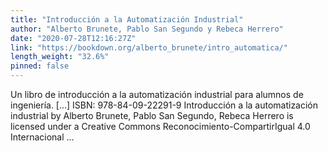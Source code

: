 ```yaml
---
title: "Introducción a la Automatización Industrial"
author: "Alberto Brunete, Pablo San Segundo y Rebeca Herrero"
date: "2020-07-28T12:16:27Z"
link: "https://bookdown.org/alberto_brunete/intro_automatica/"
length_weight: "32.6%"
pinned: false
---
```


Un libro de introducción a la automatización industrial para alumnos de ingeniería. [...] ISBN: 978-84-09-22291-9 Introducción a la automatización industrial by Alberto Brunete, Pablo San Segundo, Rebeca Herrero is licensed under a Creative Commons Reconocimiento-CompartirIgual 4.0 Internacional ...
